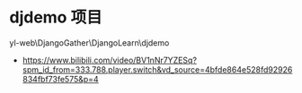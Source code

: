 



# djdemo 项目 
yl-web\DjangoGather\DjangoLearn\djdemo
* https://www.bilibili.com/video/BV1nNr7YZESq?spm_id_from=333.788.player.switch&vd_source=4bfde864e528fd92926834fbf73fe575&p=4





